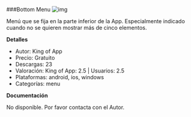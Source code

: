 ###Bottom Menu
![img](http://resources.kingofapp.com/modules/bottommenu/images/bottommenu_list.png)

Menú que se fija en la parte inferior de la App. Especialmente indicado cuando no se quieren mostrar más de cinco elementos.

**Detalles**
- Autor: King of App
- Precio: Gratuito
- Descargas: 23
- Valoración: King of App: 2.5 | Usuarios: 2.5
- Plataformas: android, ios, windows
- Categorías: menu


**Documentación**

No disponible. Por favor contacta con el Autor.